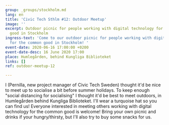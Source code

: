 ```yaml
---
group: _groups/stockholm.md
lang: en
title: 'Civic Tech Sthlm #12: Outdoor Meetup'
image: ''
excerpt: Outdoor picnic for people working with digital technology for the common
  good in Stockholm
ingress-text: 'Come to our outdoor picnic for people working with digital technology
  for the common good in Stockholm! '
event-date: 2020-06-16 17:00:00 +0200
event-date-desc: 16 June 2020 17:00
place: Humlegården, behind Kungliga Biblioteket
links: []
ref: outdoor-meetup-12

---
```

I (Pernilla, new project manager of Civic Tech Sweden) thought it'd be nice to meet up to socialise a bit before summer holidays. To keep enough "social distancing for socialising" I thought it'd be best to meet outdoors, in Humlegården behind Kungliga Biblioteket. I'll wear a turquoise hat so you can find us!  Everyone interested in meeting others working with digital technology for the common good is welcome! Bring your own picnic and drinks if your hungry/thirsty, but I'll also try to buy some snacks for us.